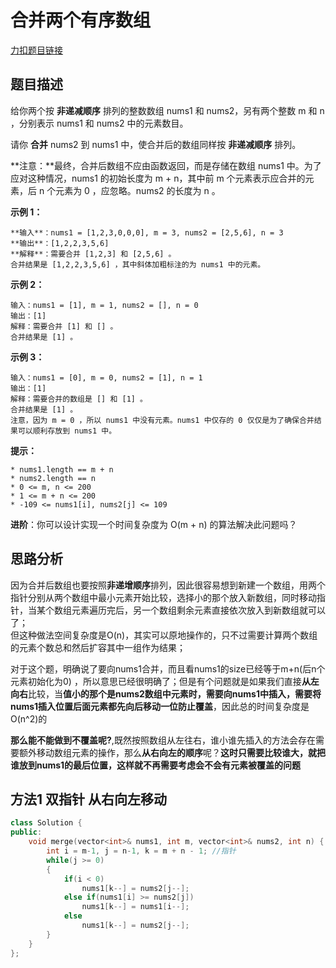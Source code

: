 # 合并两个有序数组   
[力扣题目链接](https://leetcode-cn.com/problems/merge-sorted-array/)    


## 题目描述  

给你两个按 **非递减顺序** 排列的整数数组 nums1 和 nums2，另有两个整数 m 和 n ，分别表示 nums1 和 nums2 中的元素数目。  

请你 **合并** nums2 到 nums1 中，使合并后的数组同样按 **非递减顺序** 排列。    

**注意：**最终，合并后数组不应由函数返回，而是存储在数组 nums1 中。为了应对这种情况，nums1 的初始长度为 m + n，其中前 m 个元素表示应合并的元素，后 n 个元素为 0 ，应忽略。nums2 的长度为 n 。    


**示例 1：**

    **输入**：nums1 = [1,2,3,0,0,0], m = 3, nums2 = [2,5,6], n = 3
    **输出**：[1,2,2,3,5,6]
    **解释**：需要合并 [1,2,3] 和 [2,5,6] 。
    合并结果是 [1,2,2,3,5,6] ，其中斜体加粗标注的为 nums1 中的元素。

**示例 2：**

    输入：nums1 = [1], m = 1, nums2 = [], n = 0
    输出：[1]
    解释：需要合并 [1] 和 [] 。 
    合并结果是 [1] 。

**示例 3：**

    输入：nums1 = [0], m = 0, nums2 = [1], n = 1
    输出：[1]
    解释：需要合并的数组是 [] 和 [1] 。
    合并结果是 [1] 。
    注意，因为 m = 0 ，所以 nums1 中没有元素。nums1 中仅存的 0 仅仅是为了确保合并结果可以顺利存放到 nums1 中。

**提示：**

    * nums1.length == m + n
    * nums2.length == n
    * 0 <= m, n <= 200
    * 1 <= m + n <= 200
    * -109 <= nums1[i], nums2[j] <= 109

**进阶**：你可以设计实现一个时间复杂度为 O(m + n) 的算法解决此问题吗？  


## 思路分析  

因为合并后数组也要按照**非递增顺序**排列，因此很容易想到新建一个数组，用两个指针分别从两个数组中最小元素开始比较，选择小的那个放入新数组，同时移动指针，当某个数组元素遍历完后，另一个数组剩余元素直接依次放入到新数组就可以了；  
但这种做法空间复杂度是O(n)，其实可以原地操作的，只不过需要计算两个数组的元素个数总和然后扩容其中一组作为结果；   

对于这个题，明确说了要向nums1合并，而且看nums1的size已经等于m+n(后n个元素初始化为0) ，所以意思已经很明确了；但是有个问题就是如果我们直接**从左向右**比较，当**值小的那个是nums2数组中元素时，需要向nums1中插入，需要将nums1插入位置后面元素都先向后移动一位防止覆盖**，因此总的时间复杂度是O(n^2)的  

**那么能不能做到不覆盖呢?**,既然按照数组从左往右，谁小谁先插入的方法会存在需要额外移动数组元素的操作，那么**从右向左的顺序**呢？**这时只需要比较谁大，就把谁放到nums1的最后位置，这样就不再需要考虑会不会有元素被覆盖的问题**  

## 方法1 双指针 从右向左移动

```cpp
class Solution {
public:
    void merge(vector<int>& nums1, int m, vector<int>& nums2, int n) {
        int i = m-1, j = n-1, k = m + n - 1; //指针
        while(j >= 0)
        {    
            if(i < 0) 
                nums1[k--] = nums2[j--];
            else if(nums1[i] >= nums2[j])
                nums1[k--] = nums1[i--];    
            else            
                nums1[k--] = nums2[j--];
        }
    }
};
```